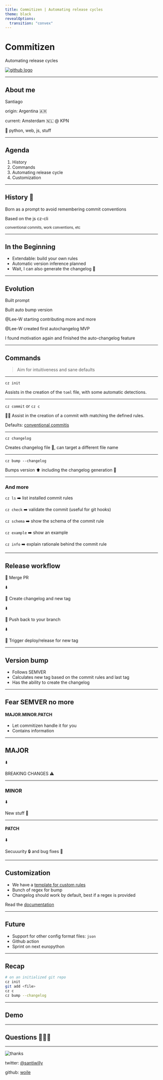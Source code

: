 ```yaml
---
title: Commitizen | Automating release cycles
theme: black
revealOptions:
  transition: "convex"
---
```


# Commitizen

Automating release cycles

[![github logo](./assets/github.png)](https://github.com/commitizen-tools/commitizen)

---

## About me

Santiago

origin: Argentina 🇦🇷 <!-- .element: class="fragment" data-fragment-index="0" -->

current: Amsterdam 🇳🇱 @ KPN <!-- .element: class="fragment" data-fragment-index="0" -->

🐍 python, web, js, stuff <!-- .element: class="fragment" data-fragment-index="0" -->

---

## Agenda

1. History
2. Commands <!-- .element: class="fragment" data-fragment-index="2" -->
3. Automating release cycle <!-- .element: class="fragment" data-fragment-index="3" -->
4. Customization <!-- .element: class="fragment" data-fragment-index="4" -->

---

## History 📜

Born as a prompt to avoid remembering commit conventions

Based on the js cz-cli

<small>
conventional commits, work conventions, etc <!-- .element: class="fragment" data-fragment-index="1" -->
</small>

---

## In the Beginning

- Extendable: build your own rules
- Automatic version inference planned <!-- .element: class="fragment" data-fragment-index="1" -->
- Wait, I can also generate the changelog 🤔 <!-- .element: class="fragment" data-fragment-index="2" -->

---

## Evolution

Built prompt

Built auto bump version <!-- .element: class="fragment" data-fragment-index="1" -->

@Lee-W starting contributing more and more <!-- .element: class="fragment" data-fragment-index="2" -->

@Lee-W created first autochangelog MVP <!-- .element: class="fragment" data-fragment-index="3" -->

I found motivation again and finished the auto-changelog feature <!-- .element: class="fragment" data-fragment-index="4" -->

---

## Commands

> Aim for intuitiveness and sane defaults

----

`cz init`

Assists in the creation of the `toml` file, with some automatic detections.

----

`cz commit` or `cz c`

🐕‍🦺 Assist in the creation of a commit with matching the defined rules.

Defaults: <!-- .element: class="fragment" data-fragment-index="0" -->
[conventional commitis](https://www.conventionalcommits.org/en/v1.0.0/) <!-- .element: class="fragment" data-fragment-index="0" -->

----

`cz changelog`

Creates changelog file 📂, can target a different file name

----

`cz bump --changelog`

Bumps version ⬆️ including the changelog generation 📂

----

### And more

`cz ls` ➡️ list installed commit rules

`cz check` ➡️ validate the commit (useful for git hooks)

`cz schema` ➡️ show the schema of the commit rule

`cz example` ➡️ show an example

`cz info` ➡️ explain rationale behind the commit rule

---

## Release workflow

🧑 Merge PR

⬇️ <!-- .element: class="fragment" data-fragment-index="0" -->

🤖 Create changelog and new tag <!-- .element: class="fragment" data-fragment-index="0" -->

⬇️ <!-- .element: class="fragment" data-fragment-index="1" -->

🤖 Push back to your branch <!-- .element: class="fragment" data-fragment-index="1" -->

⬇️ <!-- .element: class="fragment" data-fragment-index="2" -->

🤖 Trigger deploy/release for new tag <!-- .element: class="fragment" data-fragment-index="2" -->

---

## Version bump

- Follows SEMVER
- Calculates new tag based on the commit rules and last tag <!-- .element: class="fragment" data-fragment-index="0" -->
- Has the ability to create the changelog <!-- .element: class="fragment" data-fragment-index="1" -->


---

## Fear SEMVER no more

#### MAJOR.MINOR.PATCH 

- Let commitizen handle it for you <!-- .element: class="fragment" data-fragment-index="0" -->
- Contains information <!-- .element: class="fragment" data-fragment-index="1" -->


----

## MAJOR

⬇️ <!-- .element: class="fragment" data-fragment-index="0" -->

BREAKING CHANGES ⚠️ <!-- .element: class="fragment" data-fragment-index="0" -->

----

### MINOR

⬇️ <!-- .element: class="fragment" data-fragment-index="0" -->

New stuff 🎉 <!-- .element: class="fragment" data-fragment-index="0" -->

----

#### PATCH

⬇️ <!-- .element: class="fragment" data-fragment-index="0" -->

Secuuurity 🔒 and bug fixes 🐛 <!-- .element: class="fragment" data-fragment-index="0" -->


---

## Customization

- We have a <!-- .element: class="fragment" data-fragment-index="0" -->
[template for custom rules](https://github.com/commitizen-tools/commitizen_cz_template) <!-- .element: class="fragment" data-fragment-index="0" -->
- Bunch of regex for bump <!-- .element: class="fragment" data-fragment-index="1" -->
- Changelog should work by default, best if a regex is provided <!-- .element: class="fragment" data-fragment-index="2" -->

Read the 
[documentation](https://commitizen-tools.github.io/commitizen/)


---

## Future

- Support for other config format files: `json`
- Github action
- Sprint on next europython

---

## Recap

```bash
# on an initialized git repo
cz init
git add <file>
cz c
cz bump --changelog
```

---

## Demo

---

## Questions 🙋🙋‍♀️

---

![thanks](./assets/thanks.gif)

twitter: [@santiwilly](twitter.com/santiwilly)

github: [woile](github.com/Woile)
